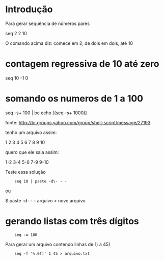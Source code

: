 # Introdução
Para gerar sequência de números pares

seq 2 2 10

O comando acima diz:
	comece em 2, de dois em dois, até 10
# contagem regressiva de 10 até zero

seq 10 -1 0

# somando os numeros de 1 a 100

seq -s+ 100 | bc
echo $[$(seq -s+ 1000)]


fonte: http://br.groups.yahoo.com/group/shell-script/message/27193

 tenho um arquivo assim:

 1
 2
 3
 4
 5
 6
 7
 8
 9
 10

 quero que ele saia assim:

 1-2
 3-4
 5-6
 7-9
 9-10

Teste essa solução

		seq 10 | paste -d\- - -

ou

$ paste -d\- - - arquivo > novo.arquivo

# gerando listas com três dígitos

		seq -w 100


Para gerar um arquivo contendo linhas de 1) a 45)

		seq -f '%.0f)' 1 45 > arquivo.txt

